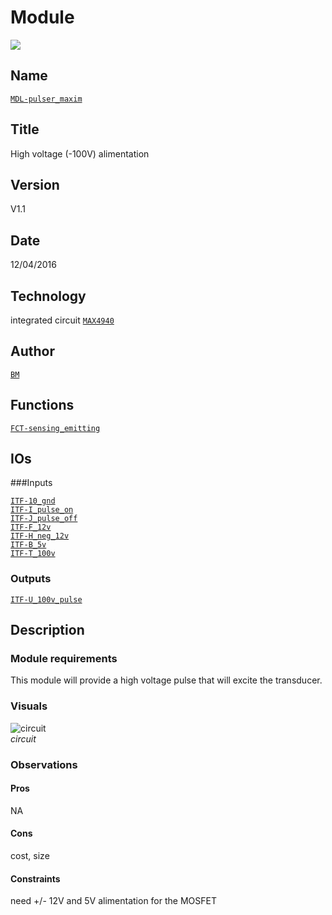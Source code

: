 # Module
![](viewme.png)  

## Name
[`MDL-pulser_maxim`]()  

## Title
High voltage (-100V) alimentation  

## Version
V1.1  

## Date
12/04/2016  

## Technology
integrated circuit [`MAX4940`](http://www.mouser.com/ds/2/256/MAX4940EVKIT-MAX4940MB-477818.pdf)
 
## Author
[`BM`](../../contributors/CTB-bm)  

## Functions
[`FCT-sensing_emitting`](../../functions/FCT-sensing_emitting)  

## IOs

###Inputs

[`ITF-10_gnd`](../../interfaces/ITF-10_gnd)    
[`ITF-I_pulse_on`](../../interfaces/ITF-I_pulse_on)  
[`ITF-J_pulse_off`](../../interfaces/ITF-J_pulse_off)  
[`ITF-F_12v`](../../interfaces/ITF-F_12v)  
[`ITF-H_neg_12v`](../../interfaces/ITF-H_neg_12v)  
[`ITF-B_5v`](../../interfaces/ITF-B_5v)  
[`ITF-T_100v`](../../interfaces/ITF-T_100v)  
### Outputs
[`ITF-U_100v_pulse`](../../interfaces/ITF-U_100v_pulse)  

## Description

### Module requirements
This module will provide a high voltage pulse that will excite the transducer.

### Visuals
![circuit](/modules/MDL-alimentation_high_voltage_transformer/images/scheme.jpg)  
*circuit*    

### Observations

#### Pros
NA

#### Cons
cost, size

#### Constraints
need +/- 12V and 5V alimentation for the MOSFET

